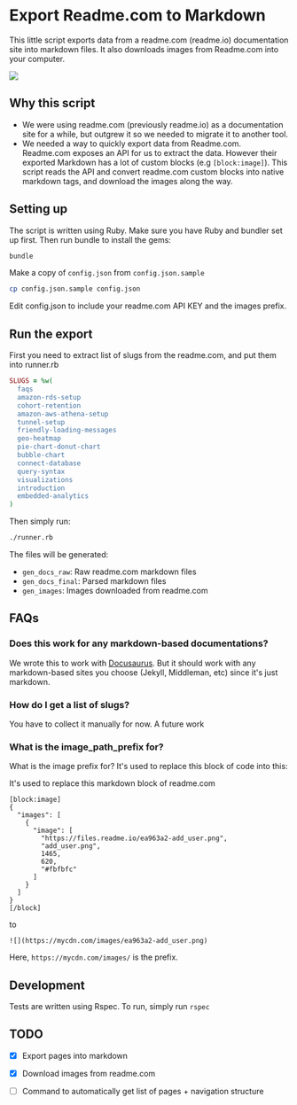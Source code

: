 # Export Readme.com to Markdown

This little script exports data from a readme.com (readme.io) documentation site into markdown files. It also downloads images
from Readme.com into your computer.

![](readme-exporter-f15.gif)


## Why this script

* We were using readme.com (previously readme.io) as a documentation site for a while, but outgrew it so we needed to migrate it to another tool.
* We needed a way to quickly export data from Readme.com. Readme.com exposes an API for us to extract the data. However their exported
Markdown has a lot of custom blocks (e.g `[block:image]`). This script reads the API and convert readme.com custom blocks into
native markdown tags, and download the images along the way.       


## Setting up

The script is written using Ruby. Make sure you have Ruby and bundler set up first. Then run bundle to install the gems:

```bash
bundle
```

Make a copy of `config.json` from `config.json.sample`

```bash
cp config.json.sample config.json
```

Edit config.json to include your readme.com API KEY and the images prefix.

## Run the export

First you need to extract list of slugs from the readme.com, and put them into runner.rb 

```ruby
SLUGS = %w(
  faqs
  amazon-rds-setup
  cohort-retention
  amazon-aws-athena-setup
  tunnel-setup
  friendly-loading-messages
  geo-heatmap
  pie-chart-donut-chart
  bubble-chart
  connect-database
  query-syntax
  visualizations
  introduction
  embedded-analytics
)
```

Then simply run:

```bash
./runner.rb
```

The files will be generated:
* `gen_docs_raw`: Raw readme.com markdown files 
* `gen_docs_final`: Parsed markdown files 
* `gen_images`: Images downloaded from readme.com 


## FAQs

### Does this work for any markdown-based documentations?

We wrote this to work with [Docusaurus](https://v2.docusaurus.io/). But it should work with any markdown-based sites you
choose (Jekyll, Middleman, etc) since it's just markdown.

### How do I get a list of slugs?

You have to collect it manually for now. A future work 


### What is the image_path_prefix for?

What is the image prefix for? It's used to replace this block of code into this:

It's used to replace this markdown block of readme.com

```
[block:image]
{
  "images": [
    {
      "image": [
        "https://files.readme.io/ea963a2-add_user.png",
        "add_user.png",
        1465,
        620,
        "#fbfbfc"
      ]
    }
  ]
}
[/block]
```

to

```
![](https://mycdn.com/images/ea963a2-add_user.png)
```

Here, `https://mycdn.com/images/` is the prefix.

## Development

Tests are written using Rspec. To run, simply run `rspec`


## TODO

- [x] Export pages into markdown
- [x] Download images from readme.com
- [ ] Command to automatically get list of pages + navigation structure

